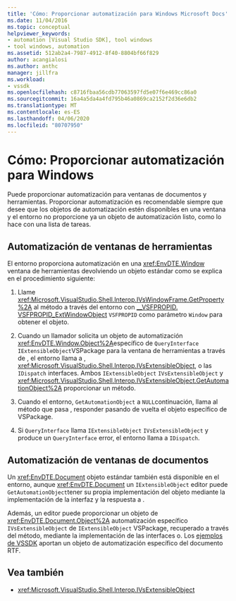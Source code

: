 ```yaml
---
title: 'Cómo: Proporcionar automatización para Windows Microsoft Docs'
ms.date: 11/04/2016
ms.topic: conceptual
helpviewer_keywords:
- automation [Visual Studio SDK], tool windows
- tool windows, automation
ms.assetid: 512ab2a4-7987-4912-8f40-8804bf66f829
author: acangialosi
ms.author: anthc
manager: jillfra
ms.workload:
- vssdk
ms.openlocfilehash: c8716fbaa56cdb77063597fd5e07f6e469cc86a0
ms.sourcegitcommit: 16a4a5da4a4fd795b46a0869ca2152f2d36e6db2
ms.translationtype: MT
ms.contentlocale: es-ES
ms.lasthandoff: 04/06/2020
ms.locfileid: "80707950"
---
```

# <a name="how-to-provide-automation-for-windows"></a>Cómo: Proporcionar automatización para Windows

Puede proporcionar automatización para ventanas de documentos y herramientas. Proporcionar automatización es recomendable siempre que desee que los objetos de automatización estén disponibles en una ventana y el entorno no proporcione ya un objeto de automatización listo, como lo hace con una lista de tareas.

## <a name="automation-for-tool-windows"></a>Automatización de ventanas de herramientas

El entorno proporciona automatización en una <xref:EnvDTE.Window> ventana de herramientas devolviendo un objeto estándar como se explica en el procedimiento siguiente:

1. Llame <xref:Microsoft.VisualStudio.Shell.Interop.IVsWindowFrame.GetProperty%2A> al método a través del entorno con [__VSFPROPID. VSFPROPID_ExtWindowObject](<xref:Microsoft.VisualStudio.Shell.Interop.__VSFPROPID.VSFPROPID_ExtWindowObject>) `VSFPROPID` como parámetro `Window` para obtener el objeto.

2. Cuando un llamador solicita un objeto de automatización <xref:EnvDTE.Window.Object%2A>específico de `QueryInterface` `IExtensibleObject`VSPackage para la ventana de herramientas a través de , el entorno llama a , <xref:Microsoft.VisualStudio.Shell.Interop.IVsExtensibleObject>, o las `IDispatch` interfaces. Ambos `IExtensibleObject` `IVsExtensibleObject` y <xref:Microsoft.VisualStudio.Shell.Interop.IVsExtensibleObject.GetAutomationObject%2A> proporcionar un método.

3. Cuando el entorno, `GetAutomationObject` a `NULL`continuación, llama al método que pasa , responder pasando de vuelta el objeto específico de VSPackage.

4. Si `QueryInterface` llama `IExtensibleObject` `IVsExtensibleObject` y produce un `QueryInterface` error, el entorno llama a `IDispatch`.

## <a name="automation-for-document-windows"></a>Automatización de ventanas de documentos

Un <xref:EnvDTE.Document> objeto estándar también está disponible en el entorno, aunque <xref:EnvDTE.Document> un `IExtensibleObject` editor puede `GetAutomationObject`tener su propia implementación del objeto mediante la implementación de la interfaz y la respuesta a .

Además, un editor puede proporcionar un objeto de <xref:EnvDTE.Document.Object%2A> automatización específico `IVsExtensibleObject` de `IExtensibleObject` VSPackage, recuperado a través del método, mediante la implementación de las interfaces o. Los [ejemplos de VSSDK](https://github.com/Microsoft/VSSDK-Extensibility-Samples) aportan un objeto de automatización específico del documento RTF.

## <a name="see-also"></a>Vea también

- <xref:Microsoft.VisualStudio.Shell.Interop.IVsExtensibleObject>
